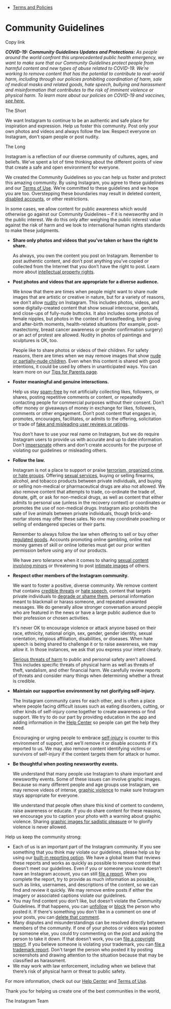 *   [Terms and Policies](https://help.instagram.com/1417489251945243/?helpref=breadcrumb)

Community Guidelines
====================

Copy link

_**COVID-19: Community Guidelines Updates and Protections:** As people around the world confront this unprecedented public health emergency, we want to make sure that our Community Guidelines protect people from harmful content and new types of abuse related to COVID-19. We’re working to remove content that has the potential to contribute to real-world harm, including through our policies prohibiting coordination of harm, sale of medical masks and related goods, hate speech, bullying and harassment and misinformation that contributes to the risk of imminent violence or physical harm. To learn more about our policies on COVID-19 and vaccines, [see here.](https://help.instagram.com/697825587576762?helpref=faq_content)_

The Short

We want Instagram to continue to be an authentic and safe place for inspiration and expression. Help us foster this community. Post only your own photos and videos and always follow the law. Respect everyone on Instagram, don’t spam people or post nudity.

The Long

Instagram is a reflection of our diverse community of cultures, ages, and beliefs. We’ve spent a lot of time thinking about the different points of view that create a safe and open environment for everyone.

We created the Community Guidelines so you can help us foster and protect this amazing community. By using Instagram, you agree to these guidelines and our [Terms of Use](https://www.instagram.com/legal/terms). We’re committed to these guidelines and we hope you are too. Overstepping these boundaries may result in deleted content, [disabled accounts](https://help.instagram.com/366993040048856?helpref=faq_content), or other restrictions.

In some cases, we allow content for public awareness which would otherwise go against our Community Guidelines – if it is newsworthy and in the public interest. We do this only after weighing the public interest value against the risk of harm and we look to international human rights standards to make these judgments.

*   **Share only photos and videos that you’ve taken or have the right to share.**
    
    As always, you own the content you post on Instagram. Remember to post authentic content, and don’t post anything you’ve copied or collected from the Internet that you don’t have the right to post. Learn more about [intellectual property rights](https://help.instagram.com/126382350847838?helpref=faq_content).
    
*   **Post photos and videos that are appropriate for a diverse audience.**
    
    We know that there are times when people might want to share nude images that are artistic or creative in nature, but for a variety of reasons, we don’t allow [nudity](https://l.instagram.com/?u=https%3A%2F%2Fwww.facebook.com%2Fcommunitystandards%2Fadult_nudity_sexual_activity&e=AT2_3d9masCkKEkKQC60_YlxnQtXGfewT1COJdXh7nWKz4KGyX_RuGZODtVkwAho7c14UiDau5o-17KOdmOpRz0ZrkMlobqh2PR70EuLGrtI8Bm2EVDZpUkSVFNEZ2kRd4GEw1jM5z07A25rwJSsnQ) on Instagram. This includes photos, videos, and some digitally-created content that show sexual intercourse, genitals, and close-ups of fully-nude buttocks. It also includes some photos of female nipples, but photos in the context of breastfeeding, birth giving and after-birth moments, health-related situations (for example, post-mastectomy, breast cancer awareness or gender confirmation surgery) or an act of protest are allowed. Nudity in photos of paintings and sculptures is OK, too.
    
    People like to share photos or videos of their children. For safety reasons, there are times when we may remove images that show [nude or partially-nude children](https://l.instagram.com/?u=https%3A%2F%2Fwww.facebook.com%2Fcommunitystandards%2Fchild_nudity_sexual_exploitation&e=AT2_3d9masCkKEkKQC60_YlxnQtXGfewT1COJdXh7nWKz4KGyX_RuGZODtVkwAho7c14UiDau5o-17KOdmOpRz0ZrkMlobqh2PR70EuLGrtI8Bm2EVDZpUkSVFNEZ2kRd4GEw1jM5z07A25rwJSsnQ). Even when this content is shared with good intentions, it could be used by others in unanticipated ways. You can learn more on our [Tips for Parents page](https://help.instagram.com/154475974694511/?helpref=faq_content).
    
*   **Foster meaningful and genuine interactions.**
    
    Help us stay [spam-free](https://l.instagram.com/?u=https%3A%2F%2Fwww.facebook.com%2Fcommunitystandards%2Fspam&e=AT2_3d9masCkKEkKQC60_YlxnQtXGfewT1COJdXh7nWKz4KGyX_RuGZODtVkwAho7c14UiDau5o-17KOdmOpRz0ZrkMlobqh2PR70EuLGrtI8Bm2EVDZpUkSVFNEZ2kRd4GEw1jM5z07A25rwJSsnQ) by not artificially collecting likes, followers, or shares, posting repetitive comments or content, or repeatedly contacting people for commercial purposes without their consent. Don’t offer money or giveaways of money in exchange for likes, followers, comments or other engagement. Don’t post content that engages in, promotes, encourages, facilitates, or admits to the offering, solicitation or trade of [fake and misleading user reviews or ratings](https://l.instagram.com/?u=https%3A%2F%2Fwww.facebook.com%2Fcommunitystandards%2Ffraud_deception&e=AT2_3d9masCkKEkKQC60_YlxnQtXGfewT1COJdXh7nWKz4KGyX_RuGZODtVkwAho7c14UiDau5o-17KOdmOpRz0ZrkMlobqh2PR70EuLGrtI8Bm2EVDZpUkSVFNEZ2kRd4GEw1jM5z07A25rwJSsnQ).
    
    You don’t have to use your real name on Instagram, but we do require Instagram users to provide us with accurate and up to date information. Don't [impersonate](https://l.instagram.com/?u=https%3A%2F%2Fwww.facebook.com%2Fcommunitystandards%2Fmisrepresentation&e=AT2_3d9masCkKEkKQC60_YlxnQtXGfewT1COJdXh7nWKz4KGyX_RuGZODtVkwAho7c14UiDau5o-17KOdmOpRz0ZrkMlobqh2PR70EuLGrtI8Bm2EVDZpUkSVFNEZ2kRd4GEw1jM5z07A25rwJSsnQ) others and don't create accounts for the purpose of violating our guidelines or misleading others.
    
*   **Follow the law.**
    
    Instagram is not a place to support or praise [terrorism, organized crime, or hate groups](https://l.instagram.com/?u=https%3A%2F%2Fwww.facebook.com%2Fcommunitystandards%2Fdangerous_individuals_organizations&e=AT2_3d9masCkKEkKQC60_YlxnQtXGfewT1COJdXh7nWKz4KGyX_RuGZODtVkwAho7c14UiDau5o-17KOdmOpRz0ZrkMlobqh2PR70EuLGrtI8Bm2EVDZpUkSVFNEZ2kRd4GEw1jM5z07A25rwJSsnQ). Offering [sexual services](https://l.instagram.com/?u=https%3A%2F%2Fwww.facebook.com%2Fcommunitystandards%2Fsexual_solicitation&e=AT2_3d9masCkKEkKQC60_YlxnQtXGfewT1COJdXh7nWKz4KGyX_RuGZODtVkwAho7c14UiDau5o-17KOdmOpRz0ZrkMlobqh2PR70EuLGrtI8Bm2EVDZpUkSVFNEZ2kRd4GEw1jM5z07A25rwJSsnQ), buying or selling firearms, alcohol, and tobacco products between private individuals, and buying or selling non-medical or pharmaceutical drugs are also not allowed. We also remove content that attempts to trade, co-ordinate the trade of, donate, gift, or ask for non-medical drugs, as well as content that either admits to personal use (unless in the recovery context) or coordinates or promotes the use of non-medical drugs. Instagram also prohibits the sale of live animals between private individuals, though brick-and-mortar stores may offer these sales. No one may coordinate poaching or selling of endangered species or their parts.
    
    Remember to always follow the law when offering to sell or buy other [regulated goods](https://l.instagram.com/?u=https%3A%2F%2Fwww.facebook.com%2Fcommunitystandards%2Fregulated_goods&e=AT2_3d9masCkKEkKQC60_YlxnQtXGfewT1COJdXh7nWKz4KGyX_RuGZODtVkwAho7c14UiDau5o-17KOdmOpRz0ZrkMlobqh2PR70EuLGrtI8Bm2EVDZpUkSVFNEZ2kRd4GEw1jM5z07A25rwJSsnQ). Accounts promoting online gambling, online real money games of skill or online lotteries must get our prior written permission before using any of our products.
    
    We have zero tolerance when it comes to sharing [sexual content involving minors](https://l.instagram.com/?u=https%3A%2F%2Fwww.facebook.com%2Fcommunitystandards%2Fchild_nudity_sexual_exploitation&e=AT2_3d9masCkKEkKQC60_YlxnQtXGfewT1COJdXh7nWKz4KGyX_RuGZODtVkwAho7c14UiDau5o-17KOdmOpRz0ZrkMlobqh2PR70EuLGrtI8Bm2EVDZpUkSVFNEZ2kRd4GEw1jM5z07A25rwJSsnQ) or threatening to post [intimate images](https://l.instagram.com/?u=https%3A%2F%2Fwww.facebook.com%2Fcommunitystandards%2Fsexual_exploitation_adults&e=AT2_3d9masCkKEkKQC60_YlxnQtXGfewT1COJdXh7nWKz4KGyX_RuGZODtVkwAho7c14UiDau5o-17KOdmOpRz0ZrkMlobqh2PR70EuLGrtI8Bm2EVDZpUkSVFNEZ2kRd4GEw1jM5z07A25rwJSsnQ) of others.
    
*   **Respect other members of the Instagram community.**
    
    We want to foster a positive, diverse community. We remove content that contains [credible threats](https://l.instagram.com/?u=https%3A%2F%2Fwww.facebook.com%2Fcommunitystandards%2Fcredible_violence&e=AT2_3d9masCkKEkKQC60_YlxnQtXGfewT1COJdXh7nWKz4KGyX_RuGZODtVkwAho7c14UiDau5o-17KOdmOpRz0ZrkMlobqh2PR70EuLGrtI8Bm2EVDZpUkSVFNEZ2kRd4GEw1jM5z07A25rwJSsnQ) or [hate speech](https://l.instagram.com/?u=https%3A%2F%2Fwww.facebook.com%2Fcommunitystandards%2Fhate_speech&e=AT2_3d9masCkKEkKQC60_YlxnQtXGfewT1COJdXh7nWKz4KGyX_RuGZODtVkwAho7c14UiDau5o-17KOdmOpRz0ZrkMlobqh2PR70EuLGrtI8Bm2EVDZpUkSVFNEZ2kRd4GEw1jM5z07A25rwJSsnQ), content that targets private individuals to [degrade or shame them](https://l.instagram.com/?u=https%3A%2F%2Fwww.facebook.com%2Fcommunitystandards%2Fbullying&e=AT2_3d9masCkKEkKQC60_YlxnQtXGfewT1COJdXh7nWKz4KGyX_RuGZODtVkwAho7c14UiDau5o-17KOdmOpRz0ZrkMlobqh2PR70EuLGrtI8Bm2EVDZpUkSVFNEZ2kRd4GEw1jM5z07A25rwJSsnQ), personal information meant to blackmail or harass someone, and repeated unwanted messages. We do generally allow stronger conversation around people who are featured in the news or have a large public audience due to their profession or chosen activities.
    
    It's never OK to encourage violence or attack anyone based on their race, ethnicity, national origin, sex, gender, gender identity, sexual orientation, religious affiliation, disabilities, or diseases. When hate speech is being shared to challenge it or to raise awareness, we may allow it. In those instances, we ask that you express your intent clearly.
    
    [Serious threats of harm](https://l.instagram.com/?u=https%3A%2F%2Fwww.facebook.com%2Fcommunitystandards%2Fcredible_violence&e=AT2_3d9masCkKEkKQC60_YlxnQtXGfewT1COJdXh7nWKz4KGyX_RuGZODtVkwAho7c14UiDau5o-17KOdmOpRz0ZrkMlobqh2PR70EuLGrtI8Bm2EVDZpUkSVFNEZ2kRd4GEw1jM5z07A25rwJSsnQ) to public and personal safety aren't allowed. This includes specific threats of physical harm as well as threats of theft, vandalism, and other financial harm. We carefully review reports of threats and consider many things when determining whether a threat is credible.
    
*   **Maintain our supportive environment by not glorifying self-injury.**
    
    The Instagram community cares for each other, and is often a place where people facing difficult issues such as eating disorders, cutting, or other kinds of self-injury come together to create awareness or find support. We try to do our part by providing education in the app and adding information in the [Help Center](https://help.instagram.com/) so people can get the help they need.
    
    Encouraging or urging people to embrace [self-injury](https://l.instagram.com/?u=https%3A%2F%2Fwww.facebook.com%2Fcommunitystandards%2Fsuicide_self_injury_violence&e=AT2_3d9masCkKEkKQC60_YlxnQtXGfewT1COJdXh7nWKz4KGyX_RuGZODtVkwAho7c14UiDau5o-17KOdmOpRz0ZrkMlobqh2PR70EuLGrtI8Bm2EVDZpUkSVFNEZ2kRd4GEw1jM5z07A25rwJSsnQ) is counter to this environment of support, and we’ll remove it or disable accounts if it’s reported to us. We may also remove content identifying victims or survivors of self-injury if the content targets them for attack or humor.
    
*   **Be thoughtful when posting newsworthy events.**
    
    We understand that many people use Instagram to share important and newsworthy events. Some of these issues can involve graphic images. Because so many different people and age groups use Instagram, we may remove videos of intense, [graphic violence](https://l.instagram.com/?u=https%3A%2F%2Fwww.facebook.com%2Fcommunitystandards%2Fgraphic_violence&e=AT2_3d9masCkKEkKQC60_YlxnQtXGfewT1COJdXh7nWKz4KGyX_RuGZODtVkwAho7c14UiDau5o-17KOdmOpRz0ZrkMlobqh2PR70EuLGrtI8Bm2EVDZpUkSVFNEZ2kRd4GEw1jM5z07A25rwJSsnQ) to make sure Instagram stays appropriate for everyone.
    
    We understand that people often share this kind of content to condemn, raise awareness or educate. If you do share content for these reasons, we encourage you to caption your photo with a warning about graphic violence. Sharing [graphic images for sadistic pleasure](https://l.instagram.com/?u=https%3A%2F%2Fwww.facebook.com%2Fcommunitystandards%2Fcruel_insensitive&e=AT2_3d9masCkKEkKQC60_YlxnQtXGfewT1COJdXh7nWKz4KGyX_RuGZODtVkwAho7c14UiDau5o-17KOdmOpRz0ZrkMlobqh2PR70EuLGrtI8Bm2EVDZpUkSVFNEZ2kRd4GEw1jM5z07A25rwJSsnQ) or to glorify violence is never allowed.
    

Help us keep the community strong:

*   Each of us is an important part of the Instagram community. If you see something that you think may violate our guidelines, please help us by using our [built-in reporting option](https://help.instagram.com/165828726894770?helpref=faq_content). We have a global team that reviews these reports and works as quickly as possible to remove content that doesn’t meet our guidelines. Even if you or someone you know doesn’t have an Instagram account, you can still [file a report](https://help.instagram.com/contact/383679321740945). When you complete the report, try to provide as much information as possible, such as links, usernames, and descriptions of the content, so we can find and review it quickly. We may remove entire posts if either the imagery or associated captions violate our guidelines.
*   You may find content you don’t like, but doesn’t violate the Community Guidelines. If that happens, you can [unfollow](https://help.instagram.com/286340048138725?helpref=faq_content) or [block](https://help.instagram.com/426700567389543/?helpref=faq_content) the person who posted it. If there's something you don't like in a comment on one of your posts, you can [delete that comment](https://help.instagram.com/289098941190483?helpref=faq_content).
*   Many disputes and misunderstandings can be resolved directly between members of the community. If one of your photos or videos was posted by someone else, you could try commenting on the post and asking the person to take it down. If that doesn’t work, you can [file a copyright report](https://help.instagram.com/126382350847838?helpref=faq_content). If you believe someone is violating your trademark, you can [file a trademark report](https://help.instagram.com/222826637847963?helpref=faq_content). Don't target the person who posted it by posting screenshots and drawing attention to the situation because that may be classified as harassment.
*   We may work with law enforcement, including when we believe that there’s risk of physical harm or threat to public safety.

For more information, check out our [Help Center](https://help.instagram.com/) and [Terms of Use](https://l.instagram.com/?u=http%3A%2F%2Finstagram.com%2Flegal%2Fterms%2F%23&e=AT2_3d9masCkKEkKQC60_YlxnQtXGfewT1COJdXh7nWKz4KGyX_RuGZODtVkwAho7c14UiDau5o-17KOdmOpRz0ZrkMlobqh2PR70EuLGrtI8Bm2EVDZpUkSVFNEZ2kRd4GEw1jM5z07A25rwJSsnQ).

Thank you for helping us create one of the best communities in the world,

The Instagram Team